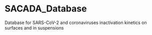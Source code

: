 # SACADA_Database
Database for SARS-CoV-2 and coronaviruses inactivation kinetics on surfaces and in suspensions
